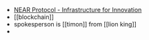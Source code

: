 - [NEAR Protocol - Infrastructure for Innovation](https://near.org/)
- [[blockchain]]
- spokesperson is [[timon]] from [[lion king]]
-